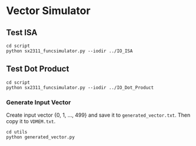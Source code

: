 # Vector Simulator

## Test ISA

```shell
cd script
python sx2311_funcsimulator.py --iodir ../IO_ISA
```

## Test Dot Product

```shell
cd script
python sx2311_funcsimulator.py --iodir ../IO_Dot_Product
```

### Generate Input Vector

Create input vector {0, 1, ..., 499} and save it to `generated_vector.txt`. Then copy it to `VDMEM.txt`.

```shell
cd utils
python generated_vector.py
```
